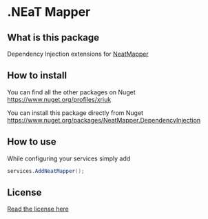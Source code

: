 # .NEaT Mapper

## What is this package

Dependency Injection extensions for [NeatMapper](https://www.nuget.org/packages/NeatMapper)

## How to install

You can find all the other packages on Nuget https://www.nuget.org/profiles/xriuk

You can install this package directly from Nuget https://www.nuget.org/packages/NeatMapper.DependencyInjection

## How to use

While configuring your services simply add

```csharp
services.AddNeatMapper();
```

## License

[Read the license here](https://github.com/Xriuk/NeatMapper/tree/main/src/NeatMapper/LICENSE.md)